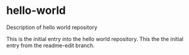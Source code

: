 # hello-world
Description of hello world repository

This is the initial entry into the hello world repository.
This the the initial entry from the readme-edit branch.
